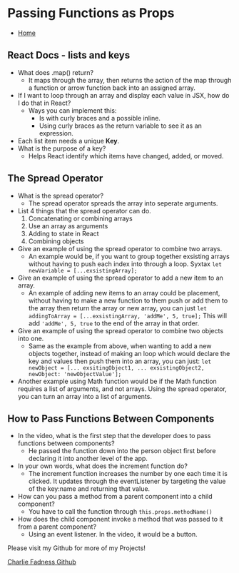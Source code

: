 # Passing Functions as Props

- [Home](https://fadnesscharlie.github.io/reading-notes/301/)

## React Docs - lists and keys

- What does .map() return?
  - It maps through the array, then returns the action of the map through a function or arrow function back into an assigned array.
- If I want to loop through an array and display each value in JSX, how do I do that in React?
  - Ways you can implement this:
    - Is with curly braces and a possible inline.
    - Using curly braces as the return variable to see it as an expression.
- Each list item needs a unique **Key**.
- What is the purpose of a key?
  - Helps React identify which items have changed, added, or moved.

## The Spread Operator

- What is the spread operator?
  - The spread operator spreads the array into seperate arguments.
- List 4 things that the spread operator can do.
  1. Concatenating or combining arrays
  2. Use an array as arguments
  3. Adding to state in React
  4. Combining objects
- Give an example of using the spread operator to combine two arrays.
  - An example would be, if you want to group together exsisting arrays without having to push each index into through a loop. Syxtax `let newVariable = [...exsistingArray];`
- Give an example of using the spread operator to add a new item to an array.
  - An example of adding new items to an array could be placement, without having to make a new function to them push or add them to the array then return the array or new array, you can just `let addingToArray = [...exsistingArray, 'addMe', 5, true];` This will add `'addMe', 5, true` to the end of the array in that order.
- Give an example of using the spread operator to combine two objects into one.
  - Same as the example from above, when wanting to add a new objects together, instead of making an loop which would declare the key and values then push them into an array, you can just: `let newObject = [... exsitingObject1, ... exsistingObject2, newObject: 'newObjectValue'];`
- Another example using Math function would be if the Math function requires a list of arguments, and not arrays. Using the spread operator, you can turn an array into a list of arguments.

## How to Pass Functions Between Components

- In the video, what is the first step that the developer does to pass functions between components?
  - He passed the function down into the person object first before declaring it into another level of the app.
- In your own words, what does the increment function do?
  - The increment function increases the number by one each time it is clicked. It updates through the eventListener by targeting the value of the key:name and returning that value.
- How can you pass a method from a parent component into a child component?
  - You have to call the function through `this.props.methodName()`
- How does the child component invoke a method that was passed to it from a parent component?
  - Using an event listener. In the video, it would be a button.

Please visit my Github for more of my Projects!

[Charlie Fadness Github](https://github.com/fadnesscharlie)
